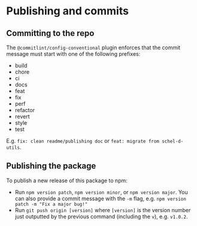 # Publishing and commits

## Committing to the repo

The `@commitlint/config-conventional` plugin enforces that the commit message must start with one of the following prefixes:

- build
- chore
- ci
- docs
- feat
- fix
- perf
- refactor
- revert
- style
- test

E.g. `fix: clean readme/publishing doc` or `feat: migrate from schel-d-utils`.

## Publishing the package

To publish a new release of this package to npm:

- Run `npm version patch`, `npm version minor`, or `npm version major`. You can also provide a commit message with the `-m` flag, e.g. `npm version patch -m "Fix a major bug!"`
- Run `git push origin [version]` where `[version]` is the version number just outputted by the previous command (including the `v`), e.g. `v1.0.2`.
